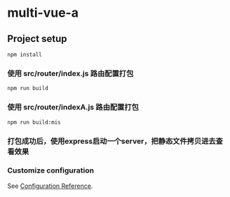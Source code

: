 # multi-vue-a

## Project setup
```
npm install
```

### 使用 src/router/index.js 路由配置打包
```
npm run build
```

### 使用 src/router/indexA.js 路由配置打包 
```
npm run build:mis
```

### 打包成功后，使用express启动一个server，把静态文件拷贝进去查看效果

### Customize configuration
See [Configuration Reference](https://cli.vuejs.org/config/).
